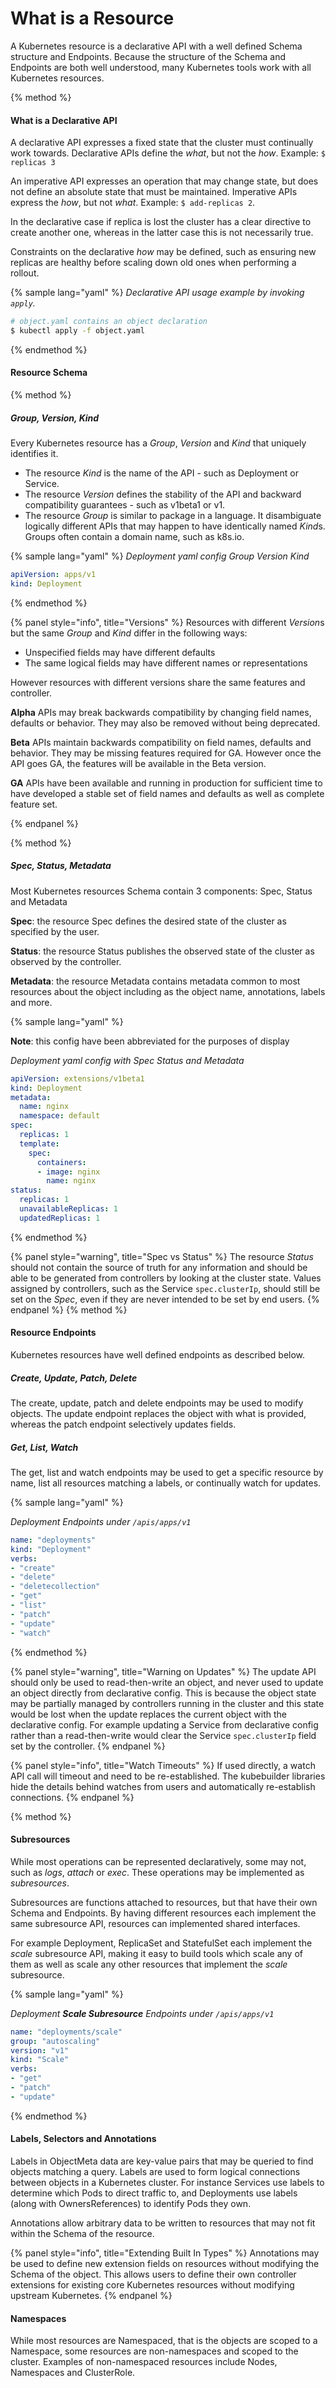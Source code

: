 # What is a Resource

A Kubernetes resource is a declarative API with a well defined Schema structure
and Endpoints.  Because the structure of the Schema and Endpoints are both well
understood, many Kubernetes tools work with all Kubernetes resources.

{% method %}

#### What is a Declarative API

A declarative API expresses a fixed state that the cluster must continually
work towards.  Declarative APIs define the *what*, but not the *how*.
Example: `$ replicas 3`

An imperative API expresses an operation that may change state, but does not
define an absolute state that must be maintained.  Imperative APIs express the
*how*, but not *what*.  Example: `$ add-replicas 2`.

In the declarative case if replica is lost the cluster has a clear directive
to create another one, whereas in the latter case this is not necessarily true.

Constraints on the declarative *how* may be defined,
such as ensuring new replicas are healthy before scaling down
old ones when performing a rollout.

{% sample lang="yaml" %}
*Declarative API usage example by invoking `apply`.*

```bash
# object.yaml contains an object declaration
$ kubectl apply -f object.yaml
```
{% endmethod %}

#### Resource Schema

{% method %}

##### Group, Version, Kind

Every Kubernetes resource has a *Group*, *Version* and *Kind* that uniquely identifies it.

* The resource *Kind* is the name of the API - such as Deployment or Service.
* The resource *Version* defines the stability of the API and backward compatibility guarantees -
  such as v1beta1 or v1.
* The resource *Group* is similar to package in a language.  It disambiguate logically different APIs
  that may happen to have identically named *Kind*s.  Groups often contain a domain name, such as k8s.io.

{% sample lang="yaml" %}
*Deployment yaml config Group Version Kind*

```yaml
apiVersion: apps/v1
kind: Deployment
```
{% endmethod %}

{% panel style="info", title="Versions" %}
Resources with different *Version*s but the same *Group* and *Kind* differ in the following ways:

* Unspecified fields may have different defaults
* The same logical fields may have different names or representations

However resources with different versions share the same features and controller.

**Alpha** APIs may break backwards compatibility by changing field names, defaults or behavior.  They may
also be removed without being deprecated.

**Beta** APIs maintain backwards compatibility on field names, defaults and behavior.  They may be
missing features required for GA.  However once the API goes GA, the features will be available
in the Beta version.

**GA** APIs have been available and running in production for sufficient time to have developed
a stable set of field names and defaults as well as complete feature set.

{% endpanel %}

{% method %}

##### Spec, Status, Metadata

Most Kubernetes resources Schema contain 3 components: Spec, Status and Metadata

**Spec**: the resource Spec defines the desired state of the cluster as specified by the user.

**Status**: the resource Status publishes the observed state of the cluster as observed by the controller.

**Metadata**: the resource Metadata contains metadata common to most resources about the object
including as the object name, annotations, labels and more.

{% sample lang="yaml" %}

**Note**: this config have been abbreviated for the purposes of display

*Deployment yaml config with Spec Status and Metadata*

```yaml
apiVersion: extensions/v1beta1
kind: Deployment
metadata:
  name: nginx
  namespace: default
spec:
  replicas: 1
  template:
    spec:
      containers:
      - image: nginx
        name: nginx
status:
  replicas: 1
  unavailableReplicas: 1
  updatedReplicas: 1
```
{% endmethod %}

{% panel style="warning", title="Spec vs Status" %}
The resource *Status* should not contain the source of truth for any information and should be
able to be generated from controllers by looking at the cluster state.  Values assigned by
controllers, such as the Service `spec.clusterIp`, should still be set on the *Spec*, even if they are
never intended to be set by end users.
{% endpanel %}
{% method %}
#### Resource Endpoints

Kubernetes resources have well defined endpoints as described below.

##### Create, Update, Patch, Delete

The create, update, patch and delete endpoints may be used to modify objects.  The update endpoint
replaces the object with what is provided, whereas the patch endpoint selectively updates
fields.

##### Get, List, Watch

The get, list and watch endpoints may be used to get a specific resource by name, list all
resources matching a labels, or continually watch for updates.

{% sample lang="yaml" %}

*Deployment Endpoints under `/apis/apps/v1`*

```yaml
name: "deployments"
kind: "Deployment"
verbs:
- "create"
- "delete"
- "deletecollection"
- "get"
- "list"
- "patch"
- "update"
- "watch"
```

{% endmethod %}

{% panel style="warning", title="Warning on Updates" %}
The update API should only be used to read-then-write an object, and never used to
update an object directly from declarative config.  This is because the object state
may be partially managed by controllers running in the cluster and this state would
be lost when the update replaces the current object with the declarative config.
For example updating a Service from declarative config rather than a read-then-write
would clear the Service `spec.clusterIp` field set by the controller.
{% endpanel %}

{% panel style="info", title="Watch Timeouts" %}
If used directly, a watch API call will timeout and need to be re-established.  The kubebuilder
libraries hide the details behind watches from users and automatically re-establish connections.
{% endpanel %}

{% method %}

#### Subresources

While most operations can be represented declaratively, some may not, such as
*logs*, *attach* or *exec*.  These operations may be implemented as *subresources*.

Subresources are functions attached to resources, but that have their
own Schema and Endpoints.  By having different resources each implement
the same subresource API, resources can implemented shared interfaces.

For example Deployment, ReplicaSet and StatefulSet each implement the
*scale* subresource API, making it easy to build tools which scale any of them
as well as scale any other resources that implement the *scale* subresource.

{% sample lang="yaml" %}

*Deployment **Scale Subresource** Endpoints under `/apis/apps/v1`*

```yaml
name: "deployments/scale"
group: "autoscaling"
version: "v1"
kind: "Scale"
verbs:
- "get"
- "patch"
- "update"
```

{% endmethod %}

#### Labels, Selectors and Annotations

Labels in ObjectMeta data are key-value pairs that may be queried to find objects matching a query.
Labels are used to form logical connections between objects in a Kubernetes cluster.  For instance
Services use labels to determine which Pods to direct traffic to, and Deployments use labels
(along with OwnersReferences) to identify Pods they own.

Annotations allow arbitrary data to be written to resources that may not fit within the
Schema of the resource.

{% panel style="info", title="Extending Built In Types" %}
Annotations may be used to define new extension fields on resources without modifying the
Schema of the object.  This allows users to define their own controller extensions for
existing core Kubernetes resources without modifying upstream Kubernetes.
{% endpanel %}

#### Namespaces

While most resources are Namespaced, that is the objects are scoped to a Namespace, some resources
are non-namespaces and scoped to the cluster.  Examples of non-namespaced resources include
Nodes, Namespaces and ClusterRole.
